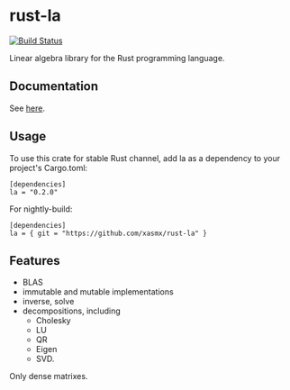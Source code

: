 # rust-la

[![Build Status](https://travis-ci.org/xasmx/rust-la.svg?branch=master)](https://travis-ci.org/xasmx/rust-la)

Linear algebra library for the Rust programming language.

## Documentation

See [here](http://xasmx.github.io/rust-la/doc/la/index.html).

## Usage

To use this crate for stable Rust channel, add la as a dependency to your project's Cargo.toml:

```
[dependencies]
la = "0.2.0"
```

For nightly-build:

```
[dependencies]
la = { git = "https://github.com/xasmx/rust-la" }
```

## Features

* BLAS
* immutable and mutable implementations
* inverse, solve
* decompositions, including
  * Cholesky
  * LU
  * QR
  * Eigen
  * SVD.

Only dense matrixes.

